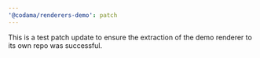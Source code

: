 ```yaml
---
'@codama/renderers-demo': patch
---
```


This is a test patch update to ensure the extraction of the demo renderer to its own repo was successful.
